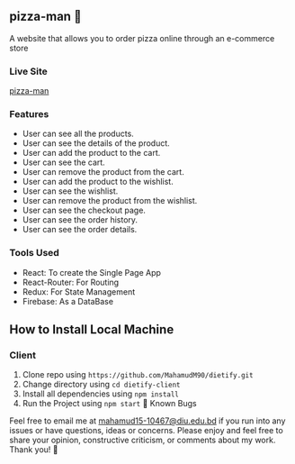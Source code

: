 ## pizza-man 🍕
A website that allows you to order pizza online through an e-commerce store

### Live Site
[pizza-man](https://pizza-man-61510.web.app) <br>


### Features
- User can see all the products.
- User can see the details of the product.
- User can add the product to the cart.
- User can see the cart.
- User can remove the product from the cart.
- User can add the product to the wishlist.
- User can see the wishlist.
- User can remove the product from the wishlist.
- User can see the checkout page.
- User can see the order history.
- User can see the order details.


### Tools Used
- React: To create the Single Page App
- React-Router: For Routing
- Redux: For State Management
- Firebase: As a DataBase


## How to Install Local Machine

### Client 
1. Clone repo using `https://github.com/MahamudM90/dietify.git`
2. Change directory using `cd dietify-client`
3. Install all dependencies using `npm install`
5. Run the Project using `npm start`
👤 Known Bugs

Feel free to email me at mahamud15-10467@diu.edu.bd if you run into any issues or have questions, ideas or concerns. Please enjoy
and feel free to share your opinion, constructive criticism, or comments about my work. Thank you! 🙂



